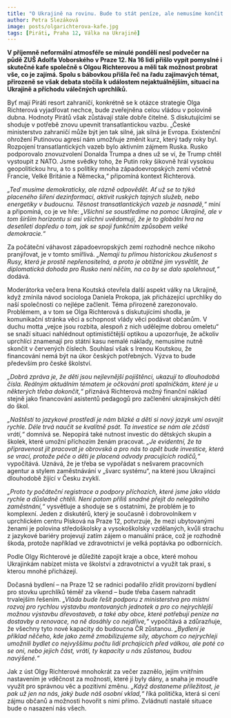 ```yaml
---
title: "O Ukrajině na rovinu. Bude to stát peníze, ale nemusíme končit v minusu, říká Richterová "
author: Petra Slezáková
image: posts/olgarichterova-kafe.jpg
tags: [Piráti, Praha 12, Válka na Ukrajině]
---
```


**V příjemně neformální atmosféře se minulé pondělí nesl podvečer na půdě ZUŠ Adolfa Voborského v Praze 12. Na 16 lidí přišlo vypít pomyslné i skutečné kafe společně s Olgou Richterovou a měli tak možnost probrat vše, co je zajímá. Spolu s bábovkou přišla řeč na řadu zajímavých témat, přirozeně se však debata stočila k událostem nejaktuálnějším, situaci na Ukrajině a příchodu válečných uprchlíků.**

Byť mají Piráti resort zahraničí, konkrétně se k otázce strategie Olga Richterová vyjadřovat nechce, bude zveřejněna celou vládou v polovině dubna. Hodnoty Pirátů však zůstávají stále dobře čitelné. S diskutujícími se shoduje v potřebě znovu upevnit transatlantickou vazbu. „České ministerstvo zahraničí může být jen tak silné, jak silná je Evropa. Existenční ohrožení Putinovou agresí nám umožňuje změnit kurz, který tady roky byl. Rozpojení transatlantických vazeb bylo aktivním zájmem Ruska. Rusko podporovalo znovuzvolení Donalda Trumpa a dnes už se ví, že Trump chtěl vystoupit z NATO. Jsme svědky toho, že Putin roky šikovně hrál vysokou geopolitickou hru, a to s politiky mnoha západoevropských zemí včetně Francie, Velké Británie a Německa,“ připomíná kontext Richterová. 

*„Teď musíme demokraticky, ale rázně odpovědět. Ať už se to týká placeného šíření dezinformací, aktivit ruských tajných služeb, nebo energetiky v budoucnu. Těsnost transatlantických vazeb je nasnadě,“* míní a připomíná, co je ve hře: *„Všichni se soustředíme na pomoc Ukrajině, ale v tom širším horizontu si asi všichni uvědomují, že je to globální hra na desetiletí dopředu o tom, jak se spojí funkčním způsobem velké demokracie.“*

Za počáteční váhavost západoevropských zemí rozhodně nechce nikoho pranýřovat, je v tomto smířlivá. *„Nemají tu přímou historickou zkušenost s Rusy, která je prostě nepřenositelná, a proto je obtížné jim vysvětlit, že diplomatická dohoda pro Rusko není něčím, na co by se dalo spolehnout,“* dodává. 

Moderátorka večera Irena Koutská otevřela další aspekt války na Ukrajině, když zmínila návod sociologa Daniela Prokopa, jak přicházející uprchlíky do naší společnosti co nejlépe začlenit. Téma přirozeně zarezonovalo. Problémem, a v tom se Olga Richterová s diskutujícími shodla, je komunikační stránka věci a schopnost vlády věci podávat občanům. V duchu motta „vejce jsou rozbita, alespoň z nich udělejme dobrou omeletu“ se snaží situaci nahlédnout optimističtější optikou a upozorňuje, že ačkoliv uprchlíci znamenají pro státní kasu nemalé náklady, nemusíme nutně skončit v červených číslech. Souhlasí však s Irenou Koutskou, že financování nemá být na úkor českých potřebných. Výzva to bude především pro české školství. 

*„Dobrá zpráva je, že děti jsou nejlevnější pojištěnci, ukazují to dlouhodobá čísla. Reálným aktuálním tématem je očkování proti spalničkám, které je u některých třeba dokončit,“* přiznává Richterová možný finanční náklad stejně jako financování asistentů pedagogů pro začlenění ukrajinských dětí do škol. 

*„Naštěstí to jazykové prostředí je nám blízké a děti si nový jazyk umí osvojit rychle. Déle trvá naučit se kvalitně psát. Ta investice se nám ale zčásti vrátí,“* domnívá se. Nepopírá také nutnost investic do dětských skupin a školek, které umožní příchozím ženám pracovat. *„Je evidentní, že ta připravenost jít pracovat je obrovská a pro nás to opět bude investice, která se vrací, protože péče o děti je placená odvody pracujících rodičů,“* vypočítává. Uznává, že je třeba se vypořádat s nešvarem pracovních agentur a stylem zaměstnávání v „švarc systému“, na které jsou Ukrajinci dlouhodobě žijící v Česku zvyklí. 

*„Proto ty počáteční registrace a podpory příchozích, které jsme jako vláda rychle a důsledně chtěli. Není potom příliš snadné přejít do nelegálního zaměstnání,“* vysvětluje a shoduje se s ostatními, že problém je to komplexní. Jeden z diskutérů, který je současně i dobrovolníkem v uprchlickém centru Písková na Praze 12, potvrzuje, že mezi ubytovanými ženami je polovina středoškolsky a vysokoškolsky vzdělaných, kvůli strachu z jazykové bariéry projevují zatím zájem o manuální práce, což je rozhodně škoda, protože například ve zdravotnictví je velká poptávka po odbornících. 

Podle Olgy Richterové je důležité zapojit kraje a obce, které mohou Ukrajinkám nabízet místa ve školství a zdravotnictví a využít tak praxi, s kterou mnohé přicházejí. 

Dočasná bydlení – na Praze 12 se radnici podařilo zřídit provizorní bydlení pro stovku uprchlíků téměř za víkend – bude třeba časem nahradit trvalejším řešením. *„Vláda bude řešit podporu z ministerstva pro místní rozvoj pro rychlou výstavbu montovaných jednotek a pro co nejrychlejší možnou výstavbu dřevostaveb, a také aby obce, které potřebují peníze na dostavby a renovace, na ně dosáhly co nejdříve,“* vypočítává a zdůrazňuje, že všechny tyto nové kapacity do budoucna ČR zůstanou. 
*„Bydlení je příklad něčeho, kde jako země zmobilizujeme síly, abychom co nejrychleji umožnili bydlet co nejvyššímu počtu lidí prchajících před válkou, ale poté co se oni, nebo jejich část, vrátí, ty kapacity u nás zůstanou, budou navýšené.“*

Jak z úst Olgy Richterové mnohokrát za večer zaznělo, jejím vnitřním nastavením je vděčnost za možnosti, které jí byly dány, a snaha je moudře využít pro správnou věc a pozitivní změnu. *„Když dostaneme příležitost, je pak už jen na nás, jaký bude náš osobní vklad,“* říká politička, která si cení zájmu občanů a možnosti hovořit s nimi přímo. Zvládnutí nastalé situace bude o nasazení nás všech.





 
